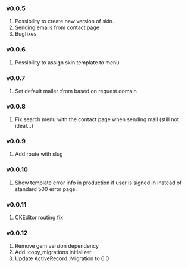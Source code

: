 
### v0.0.5
  1. Possibility to create new version of skin.
  2. Sending emails from contact page
  3. Bugfixes
### v0.0.6
  1. Possibility to assign skin template to menu
### v0.0.7
  1. Set default mailer :from based on request.domain
### v0.0.8
  1. Fix search menu with the contact page when sending mail (still not ideal...)
### v0.0.9 
  1. Add route with slug
### v0.0.10
  1. Show template error info in production if user is signed in instead of standard 500 error page.
### v0.0.11
  1. CKEditor routing fix
### v0.0.12
  1. Remove gem version dependency
  2. Add :copy_migrations initializer
  3. Update ActiveRecord::Migration to 6.0